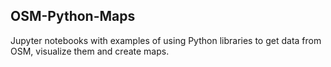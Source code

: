 ## OSM-Python-Maps

Jupyter notebooks with examples of using Python libraries to get data from OSM, visualize them and create maps.